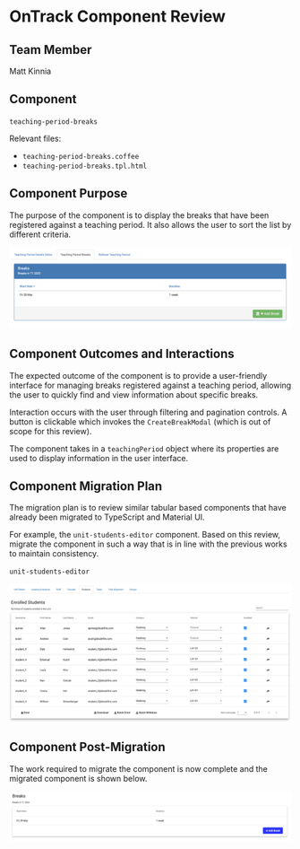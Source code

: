 # OnTrack Component Review

## Team Member

Matt Kinnia

## Component

`teaching-period-breaks`

Relevant files:

- `teaching-period-breaks.coffee`
- `teaching-period-breaks.tpl.html`

## Component Purpose

The purpose of the component is to display the breaks that have been registered against a teaching
period. It also allows the user to sort the list by different criteria.

![teaching-period-breaks](Resources/teaching-period-breaks.png)

## Component Outcomes and Interactions

The expected outcome of the component is to provide a user-friendly interface for managing breaks
registered against a teaching period, allowing the user to quickly find and view information about
specific breaks.

Interaction occurs with the user through filtering and pagination controls. A button is clickable
which invokes the `CreateBreakModal` (which is out of scope for this review).

The component takes in a `teachingPeriod` object where its properties are used to display
information in the user interface.

## Component Migration Plan

The migration plan is to review similar tabular based components that have already been migrated to
TypeScript and Material UI.

For example, the `unit-students-editor` component. Based on this review, migrate the component in
such a way that is in line with the previous works to maintain consistency.

`unit-students-editor`

![unit-students-editor](Resources/unit-students-editor.png)

## Component Post-Migration

The work required to migrate the component is now complete and the migrated component is shown below. 

![teaching-period-breaks-migrated](Resources/teaching-period-breaks-migrated.png)
